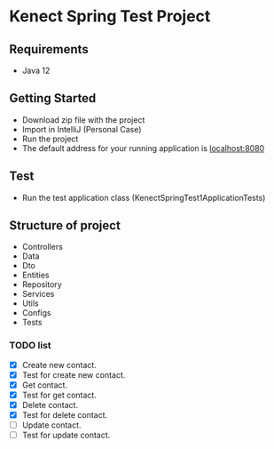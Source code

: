 # Kenect Spring Test Project

## Requirements

- Java 12

## Getting Started

- Download zip file with the project
- Import in IntelliJ (Personal Case)
- Run the project
- The default address for your running application is [localhost:8080]()

## Test

- Run the test application class (KenectSpringTest1ApplicationTests)

## Structure of project

- Controllers
- Data
 - Dto
 - Entities
 - Repository
- Services
- Utils
- Configs
- Tests

### TODO list

- [X] Create new contact.
- [x] Test for create new contact.
- [X] Get contact.
- [x] Test for get contact.
- [X] Delete contact.
- [x] Test for delete contact.
- [ ] Update contact.
- [ ] Test for update contact.